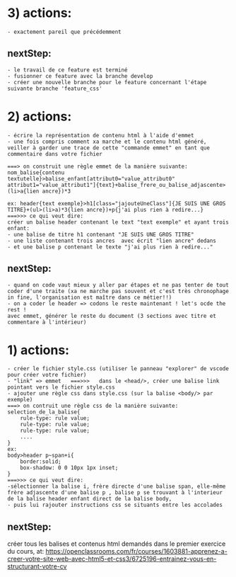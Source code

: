 # 3) actions: 
    - exactement pareil que précédemment
## nextStep:
    - le travail de ce feature est terminé
    - fusionner ce feature avec la branche develop
    - créer une nouvelle branche pour le feature concernant l'étape suivante branche 'feature_css'





# 2) actions:
    - écrire la représentation de contenu html à l'aide d'emmet
    - une fois compris comment xa marche et le contenu html généré, veiller à garder une trace de cette "commande emmet" en tant que commentaire dans votre fichier

    ===> on construit une règle emmet de la manière suivante:
    nom_balise{contenu textutelle}>balise_enfant[attribut0="value_attribut0" attribut1="value_attribut1"]{text}+balise_frere_ou_balise_adjascente>(li>a{lien ancre})*3

    ex: header{text exemple}>h1[class="jajouteUneClass"]{JE SUIS UNE GROS TITRE}+(ul>(li>a)*3{lien ancre})+p{j'ai plus rien à redire...}
    ===>>> ce qui veut dire:
    créer un balise header contenant le text "text exemple" et ayant trois enfant: 
    - une balise de titre h1 contenant "JE SUIS UNE GROS TITRE"
    - une liste contenant trois ancres  avec écrit "lien ancre" dedans
    - et une balise p contenant le texte "j'ai plus rien à redire..."
    
## nextStep:
    - quand on code vaut mieux y aller par étapes et ne pas tenter de tout coder d'une traite (xa ne marche pas souvent et c'est très chronophage in fine, l'organisation est maître dans ce métier!!)
    - on a coder le header => codons le reste maintenant ! let's ocde the rest !
    avec emmet, générer le reste du document (3 sections avec titre et commentare à l'intérieur)


# 1)  actions:
    - créer le fichier style.css (utiliser le panneau "explorer" de vscode pour créer votre fichier)
    - "link" => emmet   ===>>>   dans le <head/>, créer une balise link pointant vers le fichier style.css
    - ajouter une règle css dans style.css (sur la balise <body/> par exemple)
    ===> on contruit une règle css de la manière suivante:
    selection_de_la_balise{
        rule-type: rule value;
        rule-type: rule value;
        rule-type: rule value;
        ....
    }
    ex: 
    body>header p~span+i{
        border:solid;
        box-shadow: 0 0 10px 1px inset;
    }
    ===>>> ce qui veut dire:
    -sélectionner la balise i, frère directe d'une balise span, elle-même frère adjascente d'une balise p , balise p se trouvant à l'interieur de la balise header enfant direct de la balise body,
    - puis lui rajouter instructions css se situants entre les accolades


## nextStep:
créer tous les balises et contenus html demandés dans le premier exercice du cours, at: https://openclassrooms.com/fr/courses/1603881-apprenez-a-creer-votre-site-web-avec-html5-et-css3/6725196-entrainez-vous-en-structurant-votre-cv